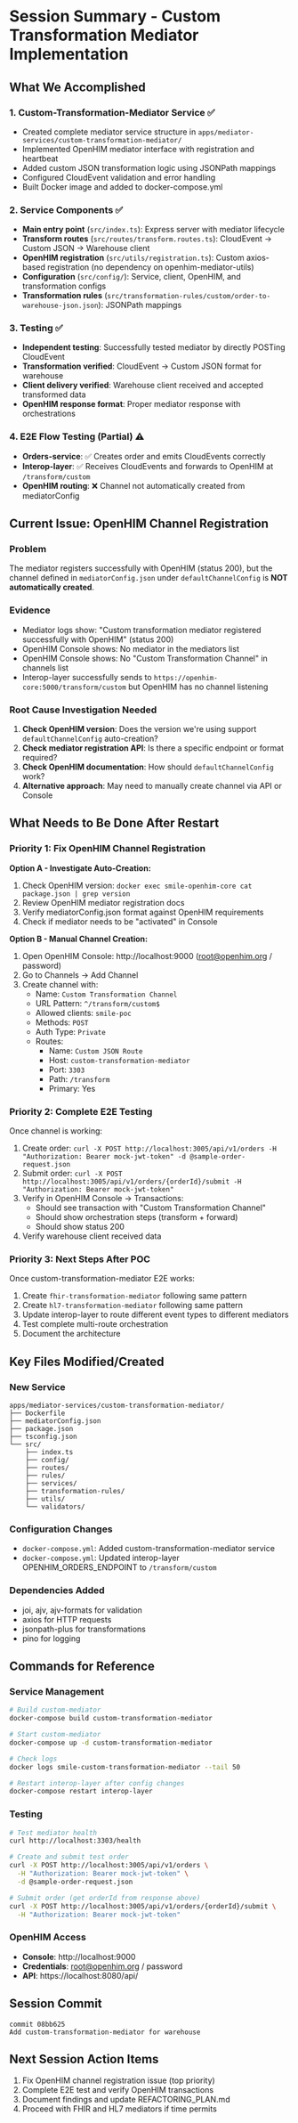 # Session Summary - Custom Transformation Mediator Implementation

## What We Accomplished

### 1. Custom-Transformation-Mediator Service ✅
- Created complete mediator service structure in `apps/mediator-services/custom-transformation-mediator/`
- Implemented OpenHIM mediator interface with registration and heartbeat
- Added custom JSON transformation logic using JSONPath mappings
- Configured CloudEvent validation and error handling
- Built Docker image and added to docker-compose.yml

### 2. Service Components ✅
- **Main entry point** (`src/index.ts`): Express server with mediator lifecycle
- **Transform routes** (`src/routes/transform.routes.ts`): CloudEvent → Custom JSON → Warehouse client
- **OpenHIM registration** (`src/utils/registration.ts`): Custom axios-based registration (no dependency on openhim-mediator-utils)
- **Configuration** (`src/config/`): Service, client, OpenHIM, and transformation configs
- **Transformation rules** (`src/transformation-rules/custom/order-to-warehouse-json.json`): JSONPath mappings

### 3. Testing ✅
- **Independent testing**: Successfully tested mediator by directly POSTing CloudEvent
- **Transformation verified**: CloudEvent → Custom JSON format for warehouse
- **Client delivery verified**: Warehouse client received and accepted transformed data
- **OpenHIM response format**: Proper mediator response with orchestrations

### 4. E2E Flow Testing (Partial) ⚠️
- **Orders-service**: ✅ Creates order and emits CloudEvents correctly
- **Interop-layer**: ✅ Receives CloudEvents and forwards to OpenHIM at `/transform/custom`
- **OpenHIM routing**: ❌ Channel not automatically created from mediatorConfig

## Current Issue: OpenHIM Channel Registration

### Problem
The mediator registers successfully with OpenHIM (status 200), but the channel defined in `mediatorConfig.json` under `defaultChannelConfig` is **NOT automatically created**.

### Evidence
- Mediator logs show: "Custom transformation mediator registered successfully with OpenHIM" (status 200)
- OpenHIM Console shows: No mediator in the mediators list
- OpenHIM Console shows: No "Custom Transformation Channel" in channels list
- Interop-layer successfully sends to `https://openhim-core:5000/transform/custom` but OpenHIM has no channel listening

### Root Cause Investigation Needed
1. **Check OpenHIM version**: Does the version we're using support `defaultChannelConfig` auto-creation?
2. **Check mediator registration API**: Is there a specific endpoint or format required?
3. **Check OpenHIM documentation**: How should `defaultChannelConfig` work?
4. **Alternative approach**: May need to manually create channel via API or Console

## What Needs to Be Done After Restart

### Priority 1: Fix OpenHIM Channel Registration
**Option A - Investigate Auto-Creation:**
1. Check OpenHIM version: `docker exec smile-openhim-core cat package.json | grep version`
2. Review OpenHIM mediator registration docs
3. Verify mediatorConfig.json format against OpenHIM requirements
4. Check if mediator needs to be "activated" in Console

**Option B - Manual Channel Creation:**
1. Open OpenHIM Console: http://localhost:9000 (root@openhim.org / password)
2. Go to Channels → Add Channel
3. Create channel with:
   - Name: `Custom Transformation Channel`
   - URL Pattern: `^/transform/custom$`
   - Allowed clients: `smile-poc`
   - Methods: `POST`
   - Auth Type: `Private`
   - Routes:
     - Name: `Custom JSON Route`
     - Host: `custom-transformation-mediator`
     - Port: `3303`
     - Path: `/transform`
     - Primary: Yes

### Priority 2: Complete E2E Testing
Once channel is working:
1. Create order: `curl -X POST http://localhost:3005/api/v1/orders -H "Authorization: Bearer mock-jwt-token" -d @sample-order-request.json`
2. Submit order: `curl -X POST http://localhost:3005/api/v1/orders/{orderId}/submit -H "Authorization: Bearer mock-jwt-token"`
3. Verify in OpenHIM Console → Transactions:
   - Should see transaction with "Custom Transformation Channel"
   - Should show orchestration steps (transform + forward)
   - Should show status 200
4. Verify warehouse client received data

### Priority 3: Next Steps After POC
Once custom-transformation-mediator E2E works:
1. Create `fhir-transformation-mediator` following same pattern
2. Create `hl7-transformation-mediator` following same pattern
3. Update interop-layer to route different event types to different mediators
4. Test complete multi-route orchestration
5. Document the architecture

## Key Files Modified/Created

### New Service
```
apps/mediator-services/custom-transformation-mediator/
├── Dockerfile
├── mediatorConfig.json
├── package.json
├── tsconfig.json
└── src/
    ├── index.ts
    ├── config/
    ├── routes/
    ├── rules/
    ├── services/
    ├── transformation-rules/
    ├── utils/
    └── validators/
```

### Configuration Changes
- `docker-compose.yml`: Added custom-transformation-mediator service
- `docker-compose.yml`: Updated interop-layer OPENHIM_ORDERS_ENDPOINT to `/transform/custom`

### Dependencies Added
- joi, ajv, ajv-formats for validation
- axios for HTTP requests
- jsonpath-plus for transformations
- pino for logging

## Commands for Reference

### Service Management
```bash
# Build custom-mediator
docker-compose build custom-transformation-mediator

# Start custom-mediator
docker-compose up -d custom-transformation-mediator

# Check logs
docker logs smile-custom-transformation-mediator --tail 50

# Restart interop-layer after config changes
docker-compose restart interop-layer
```

### Testing
```bash
# Test mediator health
curl http://localhost:3303/health

# Create and submit test order
curl -X POST http://localhost:3005/api/v1/orders \
  -H "Authorization: Bearer mock-jwt-token" \
  -d @sample-order-request.json

# Submit order (get orderId from response above)
curl -X POST http://localhost:3005/api/v1/orders/{orderId}/submit \
  -H "Authorization: Bearer mock-jwt-token"
```

### OpenHIM Access
- **Console**: http://localhost:9000
- **Credentials**: root@openhim.org / password
- **API**: https://localhost:8080/api/

## Session Commit
```
commit 08bb625
Add custom-transformation-mediator for warehouse
```

## Next Session Action Items
1. Fix OpenHIM channel registration issue (top priority)
2. Complete E2E test and verify OpenHIM transactions
3. Document findings and update REFACTORING_PLAN.md
4. Proceed with FHIR and HL7 mediators if time permits
